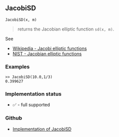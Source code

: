 ## JacobiSD

```
JacobiSD(x, m)
```

> returns the Jacobian elliptic function `sd(x, m)`. 
   

See
* [Wikipedia - Jacobi elliptic functions](https://en.wikipedia.org/wiki/Jacobi_elliptic_functions)
* [NIST - Jacobian elliptic functions](https://dlmf.nist.gov/22.5)

### Examples

```
>> JacobiSD(10.0,1/3)
0.399627
```






### Implementation status

* &#x2705; - full supported

### Github

* [Implementation of JacobiSD](https://github.com/axkr/symja_android_library/blob/master/symja_android_library/matheclipse-core/src/main/java/org/matheclipse/core/builtin/EllipticIntegrals.java#L1867) 
